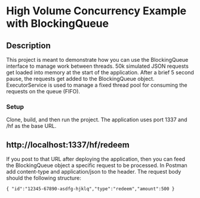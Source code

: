 # High Volume Concurrency Example with BlockingQueue

## Description

This project is meant to demonstrate how you can use the BlockingQueue interface to manage work between threads. 50k simulated JSON requests get loaded into memory at the start of the application. After a brief 5 second pause, the requests get added to the BlockingQueue object. ExecutorService is used to manage a fixed thread pool for consuming the requests on the queue (FIFO).

### Setup

Clone, build, and then run the project. The application uses port 1337 and /hf as the base URL.

## http://localhost:1337/hf/redeem

If you post to that URL after deploying the application, then you can feed the BlockingQueue object a specific request to be processed. In Postman add content-type and application/json to the header. The request body should the following structure:

`{
	"id":"12345-67890-asdfg-hjklq","type":"redeem","amount":500
}`